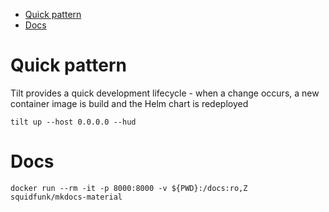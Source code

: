 - [Quick pattern](#sec-1)
- [Docs](#sec-2)


# Quick pattern<a id="sec-1"></a>

Tilt provides a quick development lifecycle - when a change occurs, a new container image is build and the Helm chart is redeployed

```tmate
tilt up --host 0.0.0.0 --hud
```

# Docs<a id="sec-2"></a>

```tmate
docker run --rm -it -p 8000:8000 -v ${PWD}:/docs:ro,Z squidfunk/mkdocs-material
```

